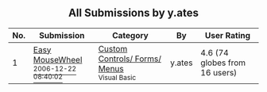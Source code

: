 ﻿<div align="center">

## All Submissions by y\.ates

</div>

No.  | Submission | Category | By   | User Rating
---- | ---------- | -------- | ---- | -----------
1 | [Easy MouseWheel<br /><sup>2006-12-22 08:40:02</sup>](https://github.com/Planet-Source-Code/y-ates-easy-mousewheel__1-67440) | [Custom Controls/ Forms/  Menus<br /><sup>Visual Basic</sup>](../ByCategory/custom-controls-forms-menus__1-4.md) | y\.ates | 4.6 (74 globes from 16 users)

